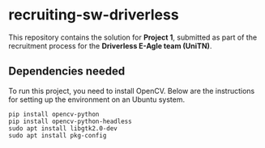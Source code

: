 # recruiting-sw-driverless

This repository contains the solution for **Project 1**, submitted as part of the recruitment process for the **Driverless E-Agle team (UniTN)**.

## Dependencies needed
To run this project, you need to install OpenCV. Below are the instructions for setting up the environment on an Ubuntu system.

```
pip install opencv-python
pip install opencv-python-headless
sudo apt install libgtk2.0-dev
sudo apt install pkg-config
```